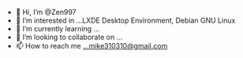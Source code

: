 - 👋 Hi, I’m @Zen997
- 👀 I’m interested in ...LXDE Desktop Environment, Debian GNU Linux
- 🌱 I’m currently learning ...
- 💞️ I’m looking to collaborate on ...
- 📫 How to reach me ...mike310310@gmail.com

<!---
Zen997/Zen997 is a ✨ special ✨ repository because its `README.md` (this file) appears on your GitHub profile.
You can click the Preview link to take a look at your changes.
--->
